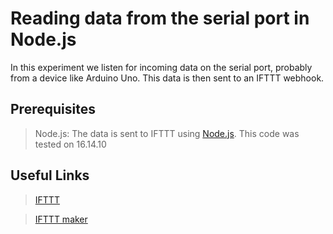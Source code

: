 # Reading data from the serial port in Node.js

<p>
In this experiment we listen for incoming data on the serial port, probably from a device like Arduino Uno.
This data is then sent to an IFTTT webhook.
</p>

## Prerequisites
> Node.js: The data is sent to IFTTT using [Node.js](https://nodejs.org/en/download/). This code was tested on 16.14.10

## Useful Links
> [IFTTT](https://ifttt.com/)

> [IFTTT maker](https://ifttt.com/maker_webhooks/my_applets)